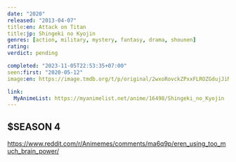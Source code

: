 ```yaml
---
date: "2020"
released: "2013-04-07"
title:en: Attack on Titan
title:jp: Shingeki no Kyojin
genres: [action, military, mystery, fantasy, drama, shounen]
rating:
verdict: pending

completed: "2023-11-05T22:53:35+07:00"
seen:first: "2020-05-12"
image:en: https://image.tmdb.org/t/p/original/2wxoRovckZPxxFLROZGdujJiNcC.jpg

link:
  MyAnimeList: https://myanimelist.net/anime/16498/Shingeki_no_Kyojin
---
```




## $SEASON 4

<https://www.reddit.com/r/Animemes/comments/ma6q9p/eren_using_too_much_brain_power/>

